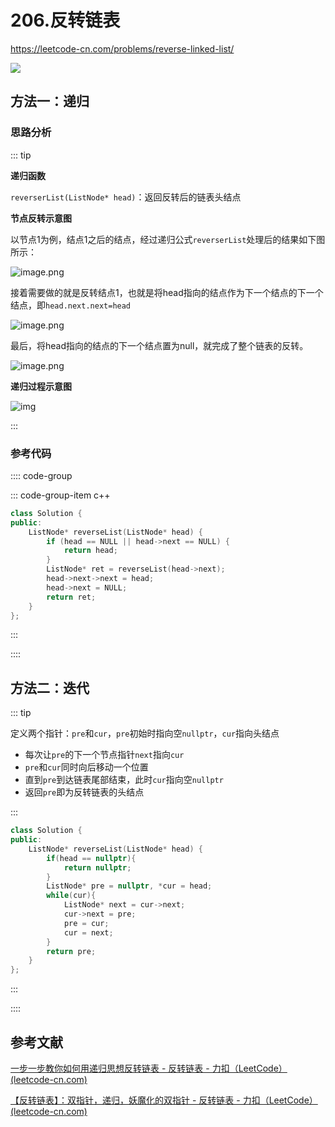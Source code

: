 # 206.反转链表

https://leetcode-cn.com/problems/reverse-linked-list/

![](https://cdn.jsdelivr.net/gh/River-Cold/pictureBed/vuepress-blog/docs/solution/leetcode/LeetCode-hot-topic-HOT-100/206.png)



## 方法一：递归

### 思路分析

::: tip

**递归函数**

`reverserList(ListNode* head)`：返回反转后的链表头结点

**节点反转示意图**

以节点1为例，结点1之后的结点，经过递归公式`reverserList`处理后的结果如下图所示：

![image.png](https://pic.leetcode-cn.com/1611457360-ZminDz-image.png)

接着需要做的就是反转结点1，也就是将head指向的结点作为下一个结点的下一个结点，即`head.next.next=head`

![image.png](https://pic.leetcode-cn.com/1611457400-xIhTwQ-image.png)

最后，将head指向的结点的下一个结点置为null，就完成了整个链表的反转。

![image.png](https://pic.leetcode-cn.com/1611457409-hQkmzj-image.png)

**递归过程示意图**

![img](https://pic.leetcode-cn.com/8951bc3b8b7eb4da2a46063c1bb96932e7a69910c0a93d973bd8aa5517e59fc8.gif)

:::

### 参考代码

:::: code-group

::: code-group-item c++

```cpp
class Solution {
public:
    ListNode* reverseList(ListNode* head) {
        if (head == NULL || head->next == NULL) {
            return head;
        }
        ListNode* ret = reverseList(head->next);
        head->next->next = head;
        head->next = NULL;
        return ret;
    }
};
```

:::

::::

## 方法二：迭代

::: tip

定义两个指针：`pre`和`cur`，`pre`初始时指向空`nullptr`，`cur`指向头结点

- 每次让`pre`的下一个节点指针`next`指向`cur`
- `pre`和`cur`同时向后移动一个位置
- 直到`pre`到达链表尾部结束，此时`cur`指向空`nullptr`
- 返回`pre`即为反转链表的头结点

:::

```cpp
class Solution {
public:
    ListNode* reverseList(ListNode* head) {
        if(head == nullptr){
            return nullptr;
        }
        ListNode* pre = nullptr, *cur = head;
        while(cur){
            ListNode* next = cur->next;
            cur->next = pre;
            pre = cur;
            cur = next;
        }
        return pre;
    }
};
```

:::

::::

## 参考文献

[一步一步教你如何用递归思想反转链表 - 反转链表 - 力扣（LeetCode） (leetcode-cn.com)](https://leetcode-cn.com/problems/reverse-linked-list/solution/yi-bu-yi-bu-jiao-ni-ru-he-yong-di-gui-si-67c3/)

[【反转链表】：双指针，递归，妖魔化的双指针 - 反转链表 - 力扣（LeetCode） (leetcode-cn.com)](https://leetcode-cn.com/problems/reverse-linked-list/solution/fan-zhuan-lian-biao-shuang-zhi-zhen-di-gui-yao-mo-/)